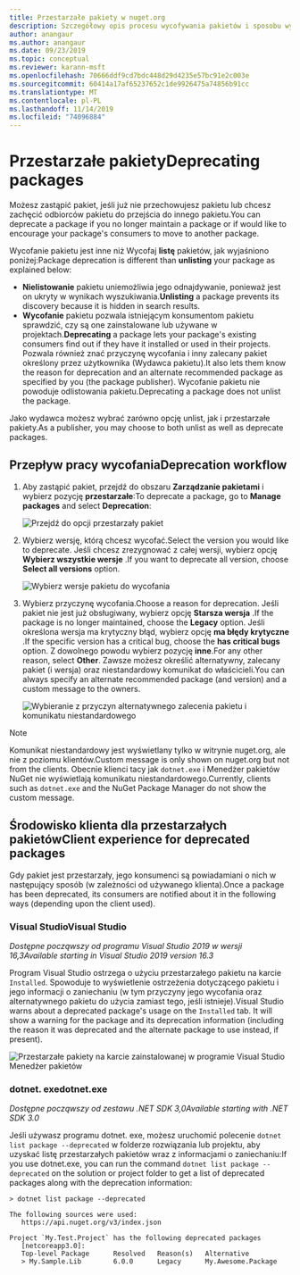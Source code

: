 ```yaml
---
title: Przestarzałe pakiety w nuget.org
description: Szczegółowy opis procesu wycofywania pakietów i sposobu wyświetlania tych informacji przez klientów
author: anangaur
ms.author: anangaur
ms.date: 09/23/2019
ms.topic: conceptual
ms.reviewer: karann-msft
ms.openlocfilehash: 70666ddf9cd7bdc448d29d4235e57bc91e2c003e
ms.sourcegitcommit: 60414a17af65237652c1de9926475a74856b91cc
ms.translationtype: MT
ms.contentlocale: pl-PL
ms.lasthandoff: 11/14/2019
ms.locfileid: "74096884"
---
```

# <a name="deprecating-packages"></a><span data-ttu-id="f31ac-103">Przestarzałe pakiety</span><span class="sxs-lookup"><span data-stu-id="f31ac-103">Deprecating packages</span></span>

<span data-ttu-id="f31ac-104">Możesz zastąpić pakiet, jeśli już nie przechowujesz pakietu lub chcesz zachęcić odbiorców pakietu do przejścia do innego pakietu.</span><span class="sxs-lookup"><span data-stu-id="f31ac-104">You can deprecate a package if you no longer maintain a package or if would like to encourage your package's consumers to move to another package.</span></span> 

<span data-ttu-id="f31ac-105">Wycofanie pakietu jest inne niż Wycofaj **listę** pakietów, jak wyjaśniono poniżej:</span><span class="sxs-lookup"><span data-stu-id="f31ac-105">Package deprecation is different than **unlisting** your package as explained below:</span></span>
* <span data-ttu-id="f31ac-106">**Nielistowanie** pakietu uniemożliwia jego odnajdywanie, ponieważ jest on ukryty w wynikach wyszukiwania.</span><span class="sxs-lookup"><span data-stu-id="f31ac-106">**Unlisting** a package prevents its discovery because it is hidden in search results.</span></span> 
* <span data-ttu-id="f31ac-107">**Wycofanie** pakietu pozwala istniejącym konsumentom pakietu sprawdzić, czy są one zainstalowane lub używane w projektach.</span><span class="sxs-lookup"><span data-stu-id="f31ac-107">**Deprecating** a package lets your package's existing consumers find out if they have it installed or used in their projects.</span></span> <span data-ttu-id="f31ac-108">Pozwala również znać przyczynę wycofania i inny zalecany pakiet określony przez użytkownika (Wydawca pakietu).</span><span class="sxs-lookup"><span data-stu-id="f31ac-108">It also lets them know the reason for deprecation and an alternate recommended package as specified by you (the package publisher).</span></span> <span data-ttu-id="f31ac-109">Wycofanie pakietu nie powoduje odlistowania pakietu.</span><span class="sxs-lookup"><span data-stu-id="f31ac-109">Deprecating a package does not unlist the package.</span></span> 

<span data-ttu-id="f31ac-110">Jako wydawca możesz wybrać zarówno opcję unlist, jak i przestarzałe pakiety.</span><span class="sxs-lookup"><span data-stu-id="f31ac-110">As a publisher, you may choose to both unlist as well as deprecate packages.</span></span>

## <a name="deprecation-workflow"></a><span data-ttu-id="f31ac-111">Przepływ pracy wycofania</span><span class="sxs-lookup"><span data-stu-id="f31ac-111">Deprecation workflow</span></span>
1. <span data-ttu-id="f31ac-112">Aby zastąpić pakiet, przejdź do obszaru **Zarządzanie pakietami** i wybierz pozycję **przestarzałe**:</span><span class="sxs-lookup"><span data-stu-id="f31ac-112">To deprecate a package, go to **Manage packages** and select **Deprecation**:</span></span>

    ![Przejdź do opcji przestarzały pakiet](media/deprecation-select-option.png)

2. <span data-ttu-id="f31ac-114">Wybierz wersję, którą chcesz wycofać.</span><span class="sxs-lookup"><span data-stu-id="f31ac-114">Select the version you would like to deprecate.</span></span> <span data-ttu-id="f31ac-115">Jeśli chcesz zrezygnować z całej wersji, wybierz opcję **Wybierz wszystkie wersje** .</span><span class="sxs-lookup"><span data-stu-id="f31ac-115">If you want to deprecate all version, choose **Select all versions** option.</span></span>

    ![Wybierz wersje pakietu do wycofania](media/deprecation-select-version.png)

3. <span data-ttu-id="f31ac-117">Wybierz przyczynę wycofania.</span><span class="sxs-lookup"><span data-stu-id="f31ac-117">Choose a reason for deprecation.</span></span> <span data-ttu-id="f31ac-118">Jeśli pakiet nie jest już obsługiwany, wybierz opcję **Starsza wersja** .</span><span class="sxs-lookup"><span data-stu-id="f31ac-118">If the package is no longer maintained, choose the **Legacy** option.</span></span> <span data-ttu-id="f31ac-119">Jeśli określona wersja ma krytyczny błąd, wybierz opcję **ma błędy krytyczne** .</span><span class="sxs-lookup"><span data-stu-id="f31ac-119">If the specific version has a critical bug, choose the **has critical bugs** option.</span></span> <span data-ttu-id="f31ac-120">Z dowolnego powodu wybierz pozycję **inne**.</span><span class="sxs-lookup"><span data-stu-id="f31ac-120">For any other reason, select **Other**.</span></span> <span data-ttu-id="f31ac-121">Zawsze możesz określić alternatywny, zalecany pakiet (i wersja) oraz niestandardowy komunikat do właścicieli.</span><span class="sxs-lookup"><span data-stu-id="f31ac-121">You can always specify an alternate recommended package (and version) and a custom message to the owners.</span></span> 

    ![Wybieranie z przyczyn alternatywnego zalecenia pakietu i komunikatu niestandardowego](media/deprecation-save.png)

> [!Note]
> <span data-ttu-id="f31ac-123">Komunikat niestandardowy jest wyświetlany tylko w witrynie nuget.org, ale nie z poziomu klientów.</span><span class="sxs-lookup"><span data-stu-id="f31ac-123">Custom message is only shown on nuget.org but not from the clients.</span></span> <span data-ttu-id="f31ac-124">Obecnie klienci tacy jak `dotnet.exe` i Menedżer pakietów NuGet nie wyświetlają komunikatu niestandardowego.</span><span class="sxs-lookup"><span data-stu-id="f31ac-124">Currently, clients such as `dotnet.exe` and the NuGet Package Manager do not show the custom message.</span></span>

## <a name="client-experience-for-deprecated-packages"></a><span data-ttu-id="f31ac-125">Środowisko klienta dla przestarzałych pakietów</span><span class="sxs-lookup"><span data-stu-id="f31ac-125">Client experience for deprecated packages</span></span>
<span data-ttu-id="f31ac-126">Gdy pakiet jest przestarzały, jego konsumenci są powiadamiani o nich w następujący sposób (w zależności od używanego klienta).</span><span class="sxs-lookup"><span data-stu-id="f31ac-126">Once a package has been deprecated, its consumers are notified about it in the following ways (depending upon the client used).</span></span>

### <a name="visual-studio"></a><span data-ttu-id="f31ac-127">Visual Studio</span><span class="sxs-lookup"><span data-stu-id="f31ac-127">Visual Studio</span></span> 
<span data-ttu-id="f31ac-128">*Dostępne począwszy od programu Visual Studio 2019 w wersji 16,3*</span><span class="sxs-lookup"><span data-stu-id="f31ac-128">*Available starting in Visual Studio 2019 version 16.3*</span></span>

<span data-ttu-id="f31ac-129">Program Visual Studio ostrzega o użyciu przestarzałego pakietu na karcie `Installed`. Spowoduje to wyświetlenie ostrzeżenia dotyczącego pakietu i jego informacji o zaniechaniu (w tym przyczyny jego wycofania oraz alternatywnego pakietu do użycia zamiast tego, jeśli istnieje).</span><span class="sxs-lookup"><span data-stu-id="f31ac-129">Visual Studio warns about a deprecated package's usage on the `Installed` tab. It will show a warning for the package and its deprecation information (including the reason it was deprecated and the alternate package to use instead, if present).</span></span>

   ![Przestarzałe pakiety na karcie zainstalowanej w programie Visual Studio Menedżer pakietów](media/deprecation-vs.png)

### <a name="dotnetexe"></a><span data-ttu-id="f31ac-131">dotnet. exe</span><span class="sxs-lookup"><span data-stu-id="f31ac-131">dotnet.exe</span></span>
<span data-ttu-id="f31ac-132">*Dostępne począwszy od zestawu .NET SDK 3,0*</span><span class="sxs-lookup"><span data-stu-id="f31ac-132">*Available starting with .NET SDK 3.0*</span></span>

<span data-ttu-id="f31ac-133">Jeśli używasz programu dotnet. exe, możesz uruchomić polecenie `dotnet list package --deprecated` w folderze rozwiązania lub projektu, aby uzyskać listę przestarzałych pakietów wraz z informacjami o zaniechaniu:</span><span class="sxs-lookup"><span data-stu-id="f31ac-133">If you use dotnet.exe, you can run the command `dotnet list package --deprecated` on the solution or project folder to get a list of deprecated packages along with the deprecation information:</span></span>

```
> dotnet list package --deprecated

The following sources were used:
   https://api.nuget.org/v3/index.json

Project `My.Test.Project` has the following deprecated packages
   [netcoreapp3.0]:
   Top-level Package      Resolved   Reason(s)   Alternative
   > My.Sample.Lib        6.0.0      Legacy      My.Awesome.Package

```
